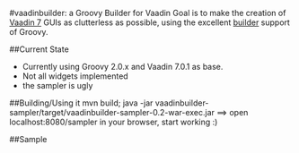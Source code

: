 #vaadinbuilder: a Groovy Builder for Vaadin
Goal is to make the creation of [Vaadin 7](https://vaadin.com) GUIs as clutterless as possible, using the excellent
[builder](http://docs.codehaus.org/display/GROOVY/BuilderSupport) support of Groovy.

##Current State
* Currently using Groovy 2.0.x and Vaadin 7.0.1 as base.
* Not all widgets implemented
* the sampler is ugly

##Building/Using it
    mvn build; java -jar vaadinbuilder-sampler/target/vaadinbuilder-sampler-0.2-war-exec.jar
==> open localhost:8080/sampler in your browser, start working :)


##Sample
<script src="https://gist.github.com/kindofwhat/5152104.js"></script>




